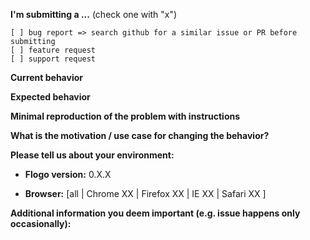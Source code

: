 <!--
PLEASE FOLLOW THIS TEMPLATE TO OPEN NEW ISSUES
-->

**I'm submitting a ...**  (check one with "x")
```
[ ] bug report => search github for a similar issue or PR before submitting
[ ] feature request
[ ] support request
```

**Current behavior**
<!-- Describe how the bug manifests. -->

**Expected behavior**
<!-- Describe what the behavior would be without the bug. -->

**Minimal reproduction of the problem with instructions**
<!--
If the current behavior is a bug or you can illustrate your feature request better with an example, 
please provide the *STEPS TO REPRODUCE* and and any *REQUIRED FILES*
-->

**What is the motivation / use case for changing the behavior?**
<!-- Describe the motivation or the concrete use case -->

**Please tell us about your environment:**
<!-- Operating system, docker version, node version if applicable ... 
You do NOT have to include this information if this is a FEATURE REQUEST
-->

* **Flogo version:** 0.X.X
<!-- You do NOT have to include this information if this is a FEATURE REQUEST -->

* **Browser:** [all | Chrome XX | Firefox XX | IE XX | Safari XX ]
<!-- All browsers where this could be reproduced
You do NOT have to include this information if this is a FEATURE REQUEST
-->

**Additional information you deem important (e.g. issue happens only occasionally):**